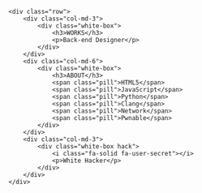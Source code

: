     <div class="row">
        <div class="col-md-3">
            <div class="white-box">
                <h3>WORKS</h3>
                <p>Back-end Designer</p>
            </div>
        </div>
        <div class="col-md-6">
            <div class="white-box">
                <h3>ABOUT</h3>
                <span class="pill">HTML5</span>
                <span class="pill">JavaScript</span>
                <span class="pill">Python</span>
                <span class="pill">Clang</span>
                <span class="pill">Network</span>
                <span class="pill">Pwnable</span>
            </div>
        </div>
        <div class="col-md-3">
            <div class="white-box hack">
                <i class="fa-solid fa-user-secret"></i>
                <p>White Hacker</p>
            </div>
        </div>
    </div>

</div>
